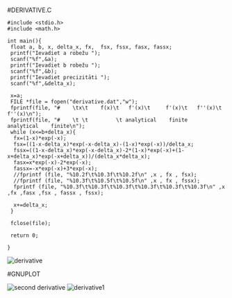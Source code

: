 #DERIVATIVE.C

    #include <stdio.h>
    #include <math.h>

    int main(){
     float a, b, x, delta_x, fx,  fsx, fssx, fasx, fassx;
     printf("Ievadiet a robežu ");
     scanf("%f",&a);
     printf("Ievadiet b robežu ");
     scanf("%f",&b);
     printf("Ievadiet precizitāti ");
     scanf("%f",&delta_x);
 
     x=a;
     FILE *file = fopen("derivative.dat","w");
     fprintf(file, "#    \tx\t    f(x)\t   f'(x)\t     f'(x)\t   f''(x)\t    f''(x)\n");
     fprintf(file, "#    \t \t         \t analytical    finite    analytical    finite\n");
     while (x<=b+delta_x){
      fx=(1-x)*exp(-x);
      fsx=((1-x-delta_x)*exp(-x-delta_x)-(1-x)*exp(-x))/delta_x;
      fssx=((1-x-delta_x)*exp(-x-delta_x)-2*(1-x)*exp(-x)+(1-x+delta_x)*exp(-x+delta_x))/(delta_x*delta_x);
      fasx=x*exp(-x)-2*exp(-x);
      fassx=-x*exp(-x)+3*exp(-x);
      //fprintf (file, "%10.2f\t%10.3f\t%10.2f\n" ,x , fx , fsx);
      //fprintf (file, "%10.3f\t%10.5f\t%10.5f\n" ,x , fx , fssx);
      fprintf (file, "%10.3f\t%10.3f\t%10.3f\t%10.3f\t%10.3f\t%10.3f\n" ,x ,fx ,fasx ,fsx , fassx , fssx); 

      x+=delta_x;
     }

     fclose(file);

     return 0;

    }
    
    
![derivative](https://user-images.githubusercontent.com/71380657/103377407-0152be00-4ae8-11eb-8fd6-2ca5f4853525.png)
    

    
#GNUPLOT

![second derivative](https://user-images.githubusercontent.com/71380657/103377405-00ba2780-4ae8-11eb-9948-cea14679a162.png)
![derivative1](https://user-images.githubusercontent.com/71380657/103377401-00219100-4ae8-11eb-9899-a2e9485fe626.png)



